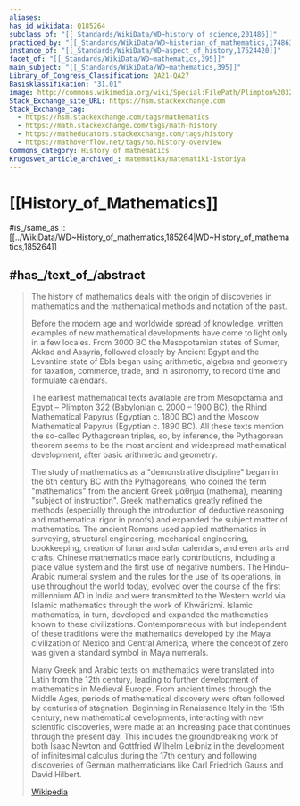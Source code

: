 ```yaml
---
aliases:
has_id_wikidata: Q185264
subclass_of: "[[_Standards/WikiData/WD~history_of_science,201486]]"
practiced_by: "[[_Standards/WikiData/WD~historian_of_mathematics,17486330]]"
instance_of: "[[_Standards/WikiData/WD~aspect_of_history,17524420]]"
facet_of: "[[_Standards/WikiData/WD~mathematics,395]]"
main_subject: "[[_Standards/WikiData/WD~mathematics,395]]"
Library_of_Congress_Classification: QA21-QA27
Basisklassifikation: "31.01"
image: http://commons.wikimedia.org/wiki/Special:FilePath/Plimpton%20322.jpg
Stack_Exchange_site_URL: https://hsm.stackexchange.com
Stack_Exchange_tag:
  - https://hsm.stackexchange.com/tags/mathematics
  - https://math.stackexchange.com/tags/math-history
  - https://matheducators.stackexchange.com/tags/history
  - https://mathoverflow.net/tags/ho.history-overview
Commons_category: History of mathematics
Krugosvet_article_archived_: matematika/matematiki-istoriya
---
```


# [[History_of_Mathematics]] 

#is_/same_as :: [[../WikiData/WD~History_of_mathematics,185264|WD~History_of_mathematics,185264]] 

## #has_/text_of_/abstract 

> The history of mathematics deals with the origin of discoveries in mathematics 
> and the mathematical methods and notation of the past. 
> 
> Before the modern age and worldwide spread of knowledge, written examples of new mathematical developments have come to light only in a few locales. From 3000 BC the Mesopotamian states of Sumer, Akkad and Assyria, followed closely by Ancient Egypt and the Levantine state of Ebla began using arithmetic, algebra and geometry for taxation, commerce, trade, and in astronomy, to record time and formulate calendars.
>
> The earliest mathematical texts available are from Mesopotamia and Egypt – Plimpton 322 (Babylonian c. 2000 – 1900 BC), the Rhind Mathematical Papyrus (Egyptian c. 1800 BC) and the Moscow Mathematical Papyrus (Egyptian c. 1890 BC). All these texts mention the so-called Pythagorean triples, so, by inference, the Pythagorean theorem seems to be the most ancient and widespread mathematical development, after basic arithmetic and geometry.
>
> The study of mathematics as a "demonstrative discipline" began in the 6th century BC with the Pythagoreans, who coined the term "mathematics" from the ancient Greek μάθημα (mathema), meaning "subject of instruction". Greek mathematics greatly refined the methods (especially through the introduction of deductive reasoning and mathematical rigor in proofs) and expanded the subject matter of mathematics. The ancient Romans used applied mathematics in surveying, structural engineering, mechanical engineering, bookkeeping, creation of lunar and solar calendars, and even arts and crafts. Chinese mathematics made early contributions, including a place value system and the first use of negative numbers. The Hindu–Arabic numeral system and the rules for the use of its operations, in use throughout the world today, evolved over the course of the first millennium AD in India and were transmitted to the Western world via Islamic mathematics through the work of Khwārizmī. Islamic mathematics, in turn, developed and expanded the mathematics known to these civilizations. Contemporaneous with but independent of these traditions were the mathematics developed by the Maya civilization of Mexico and Central America, where the concept of zero was given a standard symbol in Maya numerals.
>
> Many Greek and Arabic texts on mathematics were translated into Latin from the 12th century, leading to further development of mathematics in Medieval Europe. From ancient times through the Middle Ages, periods of mathematical discovery were often followed by centuries of stagnation. Beginning in Renaissance Italy in the 15th century, new mathematical developments, interacting with new scientific discoveries, were made at an increasing pace that continues through the present day. This includes the groundbreaking work of both Isaac Newton and Gottfried Wilhelm Leibniz in the development of infinitesimal calculus during the 17th century and following discoveries of German mathematicians like Carl Friedrich Gauss and David Hilbert.
>
> [Wikipedia](https://en.wikipedia.org/wiki/History%20of%20mathematics) 

